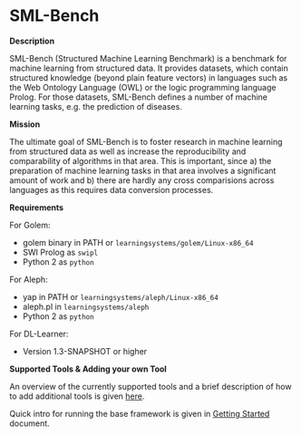 # SML-Bench

**Description**

SML-Bench (Structured Machine Learning Benchmark) is a benchmark for machine learning from structured data. It provides datasets, which contain structured knowledge (beyond plain feature vectors) in languages such as the Web Ontology Language (OWL) or the logic programming language Prolog. For those datasets, SML-Bench defines a number of machine learning tasks, e.g. the prediction of diseases. 

**Mission**

The ultimate goal of SML-Bench is to foster research in machine learning from structured data as well as increase the reproducibility and comparability of algorithms in that area. This is important, since a) the preparation of machine learning tasks in that area involves a significant amount of work and b) there are hardly any cross comparisions across languages as this requires data conversion processes.

**Requirements**

For Golem:
- golem binary in PATH or `learningsystems/golem/Linux-x86_64`
- SWI Prolog as `swipl`
- Python 2 as `python`

For Aleph:
- yap in PATH or `learningsystems/aleph/Linux-x86_64`
- aleph.pl in `learningsystems/aleph`
- Python 2 as `python`

For DL-Learner:
- Version 1.3-SNAPSHOT or higher

**Supported Tools & Adding your own Tool**

An overview of the currently supported tools and a brief description of how to add additional tools is given [here](learningsystems/README.md).

Quick intro for running the base framework is given in [Getting Started](GettingStarted.md) document.

